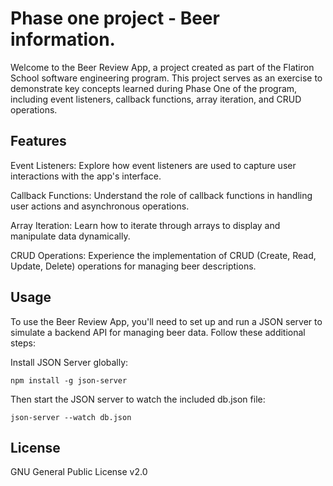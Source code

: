 # Phase one project - Beer information.
Welcome to the Beer Review App, a project created as part of the Flatiron School software engineering program. This project serves as an exercise to demonstrate key concepts learned during Phase One of the program, including event listeners, callback functions, array iteration, and CRUD operations.

## Features
Event Listeners: Explore how event listeners are used to capture user interactions with the app's interface.

Callback Functions: Understand the role of callback functions in handling user actions and asynchronous operations.

Array Iteration: Learn how to iterate through arrays to display and manipulate data dynamically.

CRUD Operations: Experience the implementation of CRUD (Create, Read, Update, Delete) operations for managing beer descriptions.

## Usage
To use the Beer Review App, you'll need to set up and run a JSON server to simulate a backend API for managing beer data. Follow these additional steps:

Install JSON Server globally: 
```
npm install -g json-server
```
Then start the JSON server to watch the included db.json file:
```
json-server --watch db.json
```








## License
GNU General Public License v2.0
